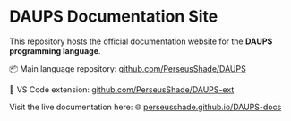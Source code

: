 # DAUPS Documentation Site

This repository hosts the official documentation website for the **DAUPS programming language**.

📦 Main language repository: [github.com/PerseusShade/DAUPS](https://github.com/PerseusShade/DAUPS)

🧩 VS Code extension: [github.com/PerseusShade/DAUPS-ext](https://github.com/PerseusShade/DAUPS-ext)

Visit the live documentation here:
🌐 [perseusshade.github.io/DAUPS-docs](https://perseusshade.github.io/DAUPS-docs/EN.html)

